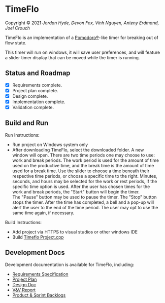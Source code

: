 # TimeFlo
Copyright &copy; 2021 *Jordan Hyde, Devon Fox, Vinh Nguyen, Anteny Erdmand, Joel Crouch*

TimeFlo is an implementation of a
[Pomodoro&reg;](https://en.wikipedia.org/wiki/Pomodoro_Technique)-like
timer for breaking out of flow state.

This timer will run on windows, it will save user preferences, and will feature a slider timer display that can be moved while the timer is running.

## Status and Roadmap


* [x] Requirements complete.
* [x] Project plan complete.
* [x] Design complete.
* [x] Implementation complete.
* [x] Validation complete.

## Build and Run

Run Instructions:
* Run project on Windows system only
* After downloading TimeFlo, select the downloaded folder.  A new window will open. There are two 
  time periods one may choose to use: work and break periods. The work period is used for the amount 
  of time used on the productive time, and the break time is the amount of time used for a break time.
  Use the slider to choose a time beneath their respective time periods, or choose a specific time 
  to the right.  Minutes, seconds, and hours may be selected for the work or rest periods, if the 
  specific time option is used.
  After the user has chosen times for the work and break periods, the "Start" button will begin the 
  timer.  
  The "Pause" button may be used to pause the timer.
  The "Stop" button stops the timer.
  After the time has completed, a bell and a pop-up will alert the user to the end of the time period.
  The user may opt to use the same time again, if necessary. 

Build Instructions:
* Add project via HTTPS to visual studios or other windows IDE
* Build [Timeflo Project.cpp ](https://gitlab.cecs.pdx.edu/jordhyde/TimeFlo/-/blob/main/Application/TimeFlo%20Project/TimeFlo%20Project/TimeFlo%20Project.cpp)

## Development Docs

Development documentation is available for TimeFlo, including:

* [Requirements Specification](docs/reqs.md)
* [Project Plan](docs/plan.md)
* [Design Doc](docs/design.md)
* [V&amp;V Report](docs/vnv.md)
* [Product & Sprint Backlogs](https://docs.google.com/document/d/1GV5M6TK8bU1nA1lIrW3PoSnFromqFFq2MnNMHy9Vutc/edit?usp=sharing)
